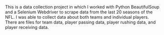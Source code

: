This is a data collection project in which I worked with Python BeautifulSoup and a Selenium Webdriver to scrape data from the last 20 seasons of the NFL. 
I was able to collect data about both teams and individual players. There are files for team data, player passing data, player rushing data, and player receiving data. 
